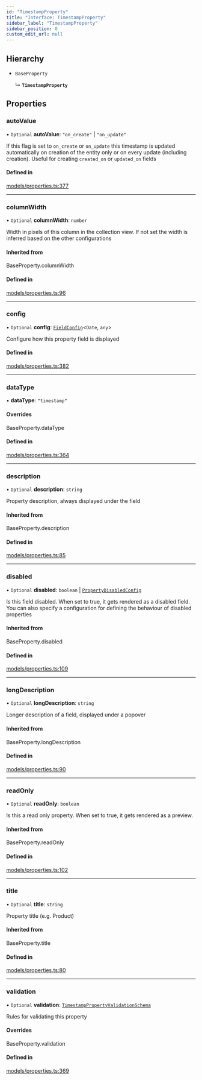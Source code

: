 ```yaml
---
id: "TimestampProperty"
title: "Interface: TimestampProperty"
sidebar_label: "TimestampProperty"
sidebar_position: 0
custom_edit_url: null
---
```


## Hierarchy

- `BaseProperty`

  ↳ **`TimestampProperty`**

## Properties

### autoValue

• `Optional` **autoValue**: ``"on_create"`` \| ``"on_update"``

If this flag is  set to `on_create` or `on_update` this timestamp is
updated automatically on creation of the entity only or on every
update (including creation). Useful for creating `created_on` or
`updated_on` fields

#### Defined in

[models/properties.ts:377](https://github.com/Camberi/firecms/blob/2d60fba/src/models/properties.ts#L377)

___

### columnWidth

• `Optional` **columnWidth**: `number`

Width in pixels of this column in the collection view. If not set
the width is inferred based on the other configurations

#### Inherited from

BaseProperty.columnWidth

#### Defined in

[models/properties.ts:96](https://github.com/Camberi/firecms/blob/2d60fba/src/models/properties.ts#L96)

___

### config

• `Optional` **config**: [`FieldConfig`](FieldConfig)<`Date`, `any`\>

Configure how this property field is displayed

#### Defined in

[models/properties.ts:382](https://github.com/Camberi/firecms/blob/2d60fba/src/models/properties.ts#L382)

___

### dataType

• **dataType**: ``"timestamp"``

#### Overrides

BaseProperty.dataType

#### Defined in

[models/properties.ts:364](https://github.com/Camberi/firecms/blob/2d60fba/src/models/properties.ts#L364)

___

### description

• `Optional` **description**: `string`

Property description, always displayed under the field

#### Inherited from

BaseProperty.description

#### Defined in

[models/properties.ts:85](https://github.com/Camberi/firecms/blob/2d60fba/src/models/properties.ts#L85)

___

### disabled

• `Optional` **disabled**: `boolean` \| [`PropertyDisabledConfig`](PropertyDisabledConfig)

Is this field disabled. When set to true, it gets rendered as a
disabled field. You can also specify a configuration for defining the
behaviour of disabled properties

#### Inherited from

BaseProperty.disabled

#### Defined in

[models/properties.ts:109](https://github.com/Camberi/firecms/blob/2d60fba/src/models/properties.ts#L109)

___

### longDescription

• `Optional` **longDescription**: `string`

Longer description of a field, displayed under a popover

#### Inherited from

BaseProperty.longDescription

#### Defined in

[models/properties.ts:90](https://github.com/Camberi/firecms/blob/2d60fba/src/models/properties.ts#L90)

___

### readOnly

• `Optional` **readOnly**: `boolean`

Is this a read only property. When set to true, it gets rendered as a
preview.

#### Inherited from

BaseProperty.readOnly

#### Defined in

[models/properties.ts:102](https://github.com/Camberi/firecms/blob/2d60fba/src/models/properties.ts#L102)

___

### title

• `Optional` **title**: `string`

Property title (e.g. Product)

#### Inherited from

BaseProperty.title

#### Defined in

[models/properties.ts:80](https://github.com/Camberi/firecms/blob/2d60fba/src/models/properties.ts#L80)

___

### validation

• `Optional` **validation**: [`TimestampPropertyValidationSchema`](TimestampPropertyValidationSchema)

Rules for validating this property

#### Overrides

BaseProperty.validation

#### Defined in

[models/properties.ts:369](https://github.com/Camberi/firecms/blob/2d60fba/src/models/properties.ts#L369)

